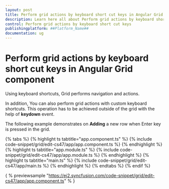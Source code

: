```yaml
---
layout: post
title: Perform grid actions by keyboard short cut keys in Angular Grid component | Syncfusion
description: Learn here all about Perform grid actions by keyboard short cut keys in Syncfusion ##Platform_Name## Grid component of Syncfusion Essential JS 2 and more.
control: Perform grid actions by keyboard short cut keys 
publishingplatform: ##Platform_Name##
documentation: ug
---
```


# Perform grid actions by keyboard short cut keys in Angular Grid component

Using keyboard shortcuts, Grid performs navigation and actions.

In addition, You can also perform grid actions with custom keyboard shortcuts. This operation has to be achieved outside of the grid with the help of **keydown** event.

The following example demonstrates on **Adding** a new row when Enter key is pressed in the grid.

{% tabs %}
{% highlight ts tabtitle="app.component.ts" %}
{% include code-snippet/grid/edit-cs47/app/app.component.ts %}
{% endhighlight %}
{% highlight ts tabtitle="app.module.ts" %}
{% include code-snippet/grid/edit-cs47/app/app.module.ts %}
{% endhighlight %}
{% highlight ts tabtitle="main.ts" %}
{% include code-snippet/grid/edit-cs47/app/main.ts %}
{% endhighlight %}
{% endtabs %}
{% endif %}
  
{ % previewsample "https://ej2.syncfusion.com/code-snippet/grid/edit-cs47/app/app.component.ts" % }
